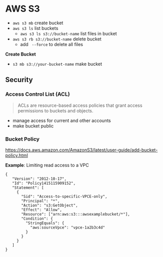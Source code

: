 # AWS S3





- `aws s3 mb` create bucket
- `aws s3 ls` list buckets
  - `aws s3 ls s3://bucket-name` list files in bucket
- `aws s3 rb s3://bucket-name` delete bucket
  - add ` --force` to delete all files





**Create Bucket**

- `s3 mb s3://your-bucket-name` make bucket





## Security



### Access Control List (ACL)

> ACLs are resource-based access policies that grant access permissions to buckets and objects.

- manage access for current and other accounts
- make bucket public







### Bucket Policy

https://docs.aws.amazon.com/AmazonS3/latest/user-guide/add-bucket-policy.html



**Example**: Limiting read access to a VPC

```
{
   "Version": "2012-10-17",
   "Id": "Policy1415115909152",
   "Statement": [
     {
       "Sid": "Access-to-specific-VPCE-only",
       "Principal": "*",
       "Action": "s3:GetObject",
       "Effect": "Allow",
       "Resource": ["arn:aws:s3:::awsexamplebucket/*"],
       "Condition": {
         "StringEquals": {
           "aws:sourceVpce": "vpce-1a2b3c4d"
         }
       }
     }
   ]
}
```



